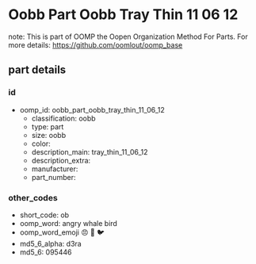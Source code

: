 # Oobb Part Oobb Tray Thin 11 06 12  

note: This is part of OOMP the Oopen Organization Method For Parts. For more details: https://github.com/oomlout/oomp_base

##  part details





### id
* oomp_id: oobb_part_oobb_tray_thin_11_06_12
  * classification: oobb
  * type: part
  * size: oobb
  * color: 
  * description_main: tray_thin_11_06_12
  * description_extra: 
  * manufacturer: 
  * part_number: 

### other_codes
* short_code: ob
* oomp_word: angry whale bird
* oomp_word_emoji :angry: :whale: :bird:
* md5_6_alpha: d3ra
* md5_6: 095446